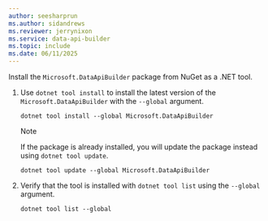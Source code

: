 ```yaml
---
author: seesharprun
ms.author: sidandrews
ms.reviewer: jerrynixon
ms.service: data-api-builder
ms.topic: include
ms.date: 06/11/2025
---
```


Install the `Microsoft.DataApiBuilder` package from NuGet as a .NET tool.

1. Use `dotnet tool install` to install the latest version of the `Microsoft.DataApiBuilder` with the `--global` argument.

    ```dotnetcli
    dotnet tool install --global Microsoft.DataApiBuilder
    ```

    > [!NOTE]
    > If the package is already installed, you will update the package instead using `dotnet tool update`.
    >
    > ```dotnetcli
    > dotnet tool update --global Microsoft.DataApiBuilder
    > ```
    >

1. Verify that the tool is installed with `dotnet tool list` using the `--global` argument.

    ```dotnetcli
    dotnet tool list --global
    ```
